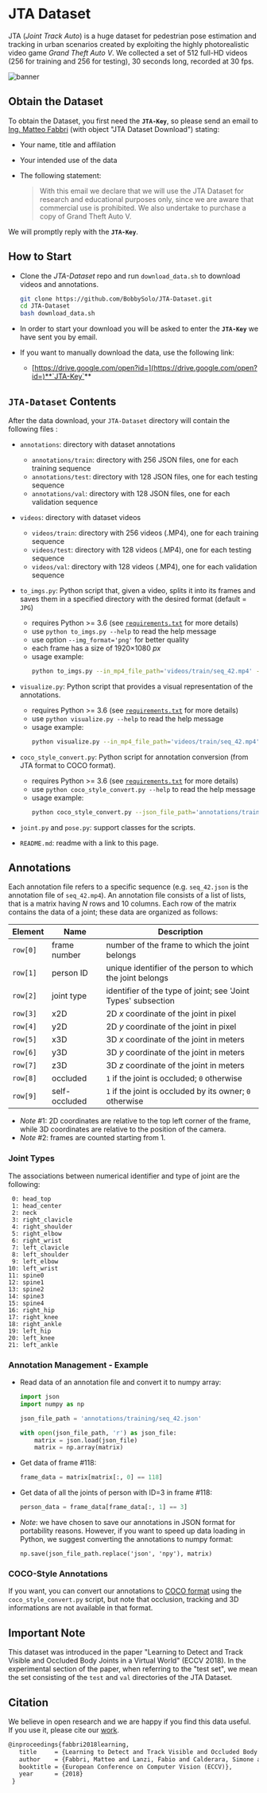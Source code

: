 # JTA Dataset

JTA (_Joint Track Auto_) is a huge dataset for pedestrian pose estimation and tracking in urban scenarios created by exploiting the highly photorealistic video game *Grand Theft Auto V*. 
We collected a set of 512 full-HD videos (256 for training and 256 for testing), 30 seconds long, recorded at 30 fps.

![banner](https://github.com/BobbySolo/JTA-Utils/blob/master/jta_banner.jpg)


## Obtain the Dataset

To obtain the Dataset, you first need the **`JTA-Key`**, so please send an email to [Ing. Matteo Fabbri](http://imagelab.ing.unimore.it/imagelab/person.asp?idpersona=99) (with object "JTA Dataset Download") stating:

- Your name, title and affilation

- Your intended use of the data

- The following statement:
    > With this email we declare that we will use the JTA Dataset for research and educational purposes only, since we are aware that commercial use is prohibited. We also undertake to purchase a copy of Grand Theft Auto V.

We will promptly reply with the **`JTA-Key`**.

## How to Start

- Clone the _JTA-Dataset_ repo and run `download_data.sh` to download videos and annotations.
  ```bash
  git clone https://github.com/BobbySolo/JTA-Dataset.git
  cd JTA-Dataset
  bash download_data.sh
  ```

- In order to start your download you will be asked to enter the **`JTA-Key`** we have sent you by email.

- If you want to manually download the data, use the following link:

  - [https://drive.google.com/open?id=](https://drive.google.com/open?id=)**`JTA-Key`**

## `JTA-Dataset` Contents

After the data download, your `JTA-Dataset` directory will contain the following files :

- `annotations`: directory with dataset annotations

    - `annotations/train`: directory with 256 JSON files, one for each training sequence
    - `annotations/test`: directory with 128 JSON files, one for each testing sequence
    - `annotations/val`: directory with 128 JSON files, one for each validation sequence

- `videos`: directory with dataset videos

    - `videos/train`: directory with 256 videos (.MP4), one for each training sequence
    - `videos/test`: directory with 128 videos (.MP4), one for each testing sequence
    - `videos/val`: directory with 128 videos (.MP4), one for each validation sequence

- `to_imgs.py`: Python script that, given a video, splits it into its frames and saves them in a specified directory with the desired format (default = `JPG`)
    - requires Python >= 3.6 (see [`requirements.txt`](https://github.com/BobbySolo/JTA-Dataset/blob/master/requirements.txt) for more details)
    - use `python to_imgs.py --help` to read the help message
    - use option `--img_format='png'` for better quality
    - each frame has a size of 1920×1080 _px_
    - usage example: 
        ````bash
        python to_imgs.py --in_mp4_file_path='videos/train/seq_42.mp4' --out_dir_path='frames/seq_42' --img_format='jpg'
        ````
- `visualize.py`: Python script that provides a visual representation of the annotations.
    - requires Python >= 3.6 (see [`requirements.txt`](https://github.com/BobbySolo/JTA-Dataset/blob/master/requirements.txt) for more details)
    - use `python visualize.py --help` to read the help message
    - usage example: 
      ```bash
      python visualize.py --in_mp4_file_path='videos/train/seq_42.mp4' --json_file_path='annotations/train/seq_42.json' --out_mp4_file_path='vis_ann/seq_42.mp4'
      ```
      
- `coco_style_convert.py`: Python script for annotation conversion (from JTA format to COCO format).
    - requires Python >= 3.6 (see [`requirements.txt`](https://github.com/BobbySolo/JTA-Dataset/blob/master/requirements.txt) for more details)
    - use `python coco_style_convert.py --help` to read the help message
    - usage example: 
      ```bash
      python coco_style_convert.py --json_file_path='annotations/train/seq_42.json' --out_dir_path='coco_annotations/train'
      ```
      
- `joint.py` and `pose.py`: support classes for the scripts.

- `README.md`: readme with a link to this page.


## Annotations 

Each annotation file refers to a specific sequence (e.g. `seq_42.json` is the annotation file of `seq_42.mp4`). An annotation file consists of a list of lists, that is a matrix having _N_ rows and 10 columns. Each row of the matrix contains the data of a joint; these data are organized as follows:

| Element  | Name          | Description                                                  |
| -------- | ------------- | ------------------------------------------------------------ |
| `row[0]` | frame number  | number of the frame to which the joint belongs               |
| `row[1]` | person ID     | unique identifier of the person to which the joint belongs   |
| `row[2]` | joint type    | identifier of the type of joint; see 'Joint Types' subsection |
| `row[3]` | x2D           | 2D _x_ coordinate of the joint in pixel                      |
| `row[4]` | y2D           | 2D _y_ coordinate of the joint in pixel                      |
| `row[5]` | x3D           | 3D _x_ coordinate of the joint in meters                     |
| `row[6]` | y3D           | 3D _y_ coordinate of the joint in meters                     |
| `row[7]` | z3D           | 3D _z_ coordinate of the joint in meters                     |
| `row[8]` | occluded      | `1` if the joint is occluded; `0` otherwise                  |
| `row[9]` | self-occluded | `1` if the joint is occluded by its owner; `0` otherwise     |

* _Note_ #1: 2D coordinates are relative to the top left corner of the frame, while 3D coordinates are relative to the position of the camera.
* _Note_ #2: frames are counted starting from 1.

### Joint Types

The associations between numerical identifier and type of joint are the following:

```
 0: head_top
 1: head_center
 2: neck
 3: right_clavicle
 4: right_shoulder
 5: right_elbow
 6: right_wrist
 7: left_clavicle
 8: left_shoulder
 9: left_elbow
10: left_wrist
11: spine0
12: spine1
13: spine2
14: spine3
15: spine4
16: right_hip
17: right_knee
18: right_ankle
19: left_hip
20: left_knee
21: left_ankle
```

### Annotation Management - Example

- Read data of an annotation file and convert it to numpy array:

  ```python
  import json
  import numpy as np

  json_file_path = 'annotations/training/seq_42.json'

  with open(json_file_path, 'r') as json_file:
      matrix = json.load(json_file)
      matrix = np.array(matrix)
  ```

- Get data of frame #118:

  ```python
  frame_data = matrix[matrix[:, 0] == 118]
  ```

- Get data of all the joints of person with ID=3 in frame #118:

  ```python
  person_data = frame_data[frame_data[:, 1] == 3]
  ```

- _Note_: we have chosen to save our annotations in JSON format for portability reasons. However, if you want to speed up data loading in Python, we suggest converting the annotations to numpy format:
  ```ptyhon
  np.save(json_file_path.replace('json', 'npy'), matrix)
  ```
  
### COCO-Style Annotations 

If you want, you can convert our annotations to [COCO format](http://cocodataset.org/#format-data) using the `coco_style_convert.py` script, but note that occlusion, tracking and 3D informations are not available in that format. 

## Important Note

This dataset was introduced in the paper "Learning to Detect and Track Visible and Occluded Body Joints in a Virtual World" (ECCV 2018). In the experimental section of the paper, when referring to the "test set", we mean the set consisting of the `test` and `val` directories of the JTA Dataset.

## Citation

We believe in open research and we are happy if you find this data useful.   
If you use it, please cite our [work](https://arxiv.org/abs/1803.08319).

```latex
@inproceedings{fabbri2018learning,
   title     = {Learning to Detect and Track Visible and Occluded Body Joints in a Virtual World},
   author    = {Fabbri, Matteo and Lanzi, Fabio and Calderara, Simone and Palazzi, Andrea and Vezzani, Roberto and Cucchiara, Rita},
   booktitle = {European Conference on Computer Vision (ECCV)},
   year      = {2018}
 }
```
